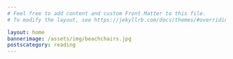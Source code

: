 ```yaml
---
# Feel free to add content and custom Front Matter to this file.
# To modify the layout, see https://jekyllrb.com/docs/themes/#overriding-theme-defaults

layout: home
bannerimage: /assets/img/beachchairs.jpg
postscategory: reading
---
```

